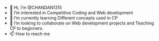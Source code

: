 - 👋 Hi, I’m @CHANDAN1315
- 👀 I’m interested in Competitive Coding and Web development
- 🌱 I’m currently learning Different concepts used in CP
- 💞️ I’m looking to collaborate on Web development projects and Teaching CP to beginners.
- 📫 How to reach me 

<!---
CHANDAN1315/CHANDAN1315 is a ✨ special ✨ repository because its `README.md` (this file) appears on your GitHub profile.
You can click the Preview link to take a look at your changes.
--->
